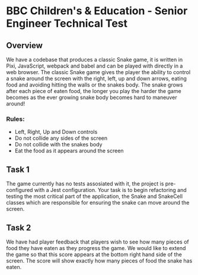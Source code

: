 # BBC Children's & Education - Senior Engineer Technical Test

## Overview
We have a codebase that produces a classic Snake game, it is written in Pixi, JavaScript, webpack and babel and can be played with directly in a web browser.
The classic Snake game gives the player the ability to control a snake around the screen with the right, left, up and down arrows, eating food and avoiding hitting the walls or the snakes body. The snake grows after each piece of eaten food, the longer you play the harder the game becomes as the ever growing snake body becomes hard to maneuver around!

### Rules:
* Left, Right, Up and Down controls
* Do not collide any sides of the screen
* Do not collide with the snakes body
* Eat the food as it appears around the screen

## Task 1
The game currently has no tests assosiated with it, the project is pre-configured with a Jest configuration. Your task is to begin refactoring and testing the most critical part of the application, the Snake and SnakeCell classes which are responsible for ensuring the snake can move around the screen.

## Task 2
We have had player feedback that players wish to see how many pieces of food they have eaten as they progress the game. We would like to extend the game so that this score appears at the bottom right hand side of the screen. The score will show exactly how many pieces of food the snake has eaten.
